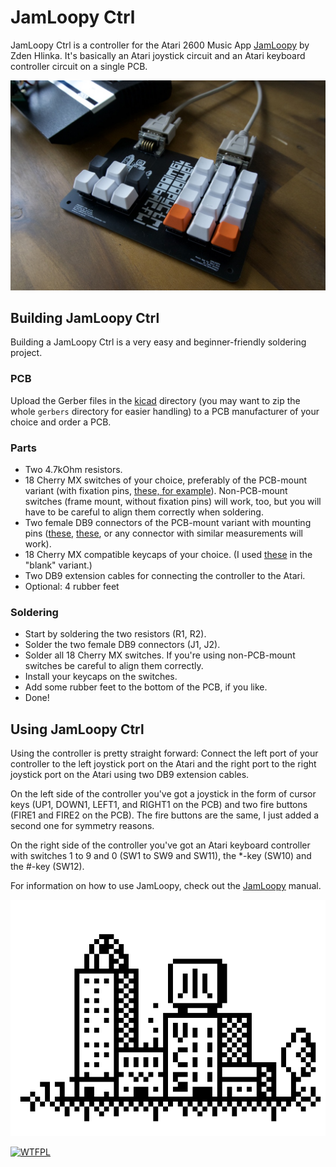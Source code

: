 # JamLoopy Ctrl

JamLoopy Ctrl is a controller for the Atari 2600 Music App [JamLoopy](http://satori.sk/jamloopy/) by Zden Hlinka. It's basically an Atari joystick circuit and an Atari keyboard controller circuit on a single PCB.

![JamLoopy Ctrl](images/jamloopy-ctrl.jpg)

## Building JamLoopy Ctrl

Building a JamLoopy Ctrl is a very easy and beginner-friendly soldering project.

### PCB

Upload the Gerber files in the [kicad](kicad) directory (you may want to zip the whole `gerbers` directory for easier handling) to a PCB manufacturer of your choice and order a PCB.

### Parts

* Two 4.7kOhm resistors.
* 18 Cherry MX switches of your choice, preferably of the PCB-mount variant (with fixation pins, [these, for example](https://www.mouser.com/ProductDetail/540-MX1A-11NW)). Non-PCB-mount switches (frame mount, without fixation pins) will work, too, but you will have to be careful to align them correctly when soldering.
* Two female DB9 connectors of the PCB-mount variant with mounting pins ([these](https://www.mouser.com/ProductDetail/571-2311765-1), [these](https://www.reichelt.de/d-sub-buchse-9-polig-gewinkelt-rm-9-4-gedr-d-sub-bu-09gwc-p113921.html), or any connector with similar measurements will work).
* 18 Cherry MX compatible keycaps of your choice. (I used [these](https://www.aliexpress.com/item/32987364794.html?spm=a2g0s.9042311.0.0.27424c4dBs286T) in the "blank" variant.)
* Two DB9 extension cables for connecting the controller to the Atari.
* Optional: 4 rubber feet

### Soldering

* Start by soldering the two resistors (R1, R2).
* Solder the two female DB9 connectors (J1, J2).
* Solder all 18 Cherry MX switches. If you're using non-PCB-mount switches be careful to align them correctly.
* Install your keycaps on the switches.
* Add some rubber feet to the bottom of the PCB, if you like.
* Done!

## Using JamLoopy Ctrl

Using the controller is pretty straight forward: Connect the left port of your controller to the left joystick port on the Atari and the right port to the right joystick port on the Atari using two DB9 extension cables.

On the left side of the controller you've got a joystick in the form of cursor keys (UP1, DOWN1, LEFT1, and RIGHT1 on the PCB) and two fire buttons (FIRE1 and FIRE2 on the PCB). The fire buttons are the same, I just added a second one for symmetry reasons.

On the right side of the controller you've got an Atari keyboard controller with switches 1 to 9 and 0 (SW1 to SW9 and SW11), the \*-key (SW10) and the #-key (SW12).

For information on how to use JamLoopy, check out the [JamLoopy](http://satori.sk/jamloopy/) manual.


![pcb artwork](images/vcs_city.png)


[![WTFPL](http://www.wtfpl.net/wp-content/uploads/2012/12/wtfpl-badge-4.png)](http://www.wtfpl.net)